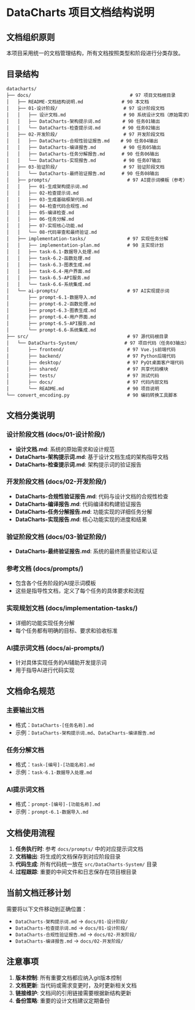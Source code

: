 # DataCharts 项目文档结构说明

## 文档组织原则

本项目采用统一的文档管理结构，所有文档按照类型和阶段进行分类存放。

## 目录结构

```
datacharts/
├── docs/                                    # 97 项目文档根目录
│   ├── README-文档结构说明.md              # 90 本文档
│   ├── 01-设计阶段/                        # 97 设计阶段文档
│   │   ├── 设计文档.md                     # 90 系统设计文档（原始需求）
│   │   ├── DataCharts-架构提示词.md        # 90 任务01输出
│   │   └── DataCharts-检查提示词.md        # 90 任务02输出
│   ├── 02-开发阶段/                        # 97 开发阶段文档
│   │   ├── DataCharts-合规性验证报告.md    # 90 任务04输出
│   │   ├── DataCharts-编译报告.md          # 90 任务05输出
│   │   ├── DataCharts-任务分解报告.md      # 90 任务06输出
│   │   └── DataCharts-实现报告.md          # 90 任务07输出
│   ├── 03-验证阶段/                        # 97 验证阶段文档
│   │   └── DataCharts-最终验证报告.md      # 90 任务08输出
│   ├── prompts/                            # 97 AI提示词模板（参考）
│   │   ├── 01-生成架构提示词.md
│   │   ├── 02-检查提示词.md
│   │   ├── 03-生成基础框架代码.md
│   │   ├── 04-检查代码合规性.md
│   │   ├── 05-编译检查.md
│   │   ├── 06-任务分解.md
│   │   ├── 07-实现核心功能.md
│   │   └── 08-代码审查和最终验证.md
│   ├── implementation-tasks/               # 97 实现任务分解
│   │   ├── implementation-plan.md          # 90 主实现计划
│   │   ├── task-6.1-数据导入处理.md
│   │   ├── task-6.2-函数处理.md
│   │   ├── task-6.3-图表生成.md
│   │   ├── task-6.4-用户界面.md
│   │   ├── task-6.5-API服务.md
│   │   └── task-6.6-系统集成.md
│   └── ai-prompts/                         # 97 AI实现提示词
│       ├── prompt-6.1-数据导入.md
│       ├── prompt-6.2-函数处理.md
│       ├── prompt-6.3-图表生成.md
│       ├── prompt-6.4-用户界面.md
│       ├── prompt-6.5-API服务.md
│       └── prompt-6.6-系统集成.md
├── src/                                    # 97 源代码根目录
│   └── DataCharts-System/                 # 97 项目代码（任务03输出）
│       ├── frontend/                       # 97 Vue.js前端代码
│       ├── backend/                        # 97 Python后端代码
│       ├── desktop/                        # 97 PyQt桌面客户端代码
│       ├── shared/                         # 97 共享代码模块
│       ├── tests/                          # 97 测试代码
│       ├── docs/                           # 97 代码内部文档
│       └── README.md                       # 90 项目说明
└── convert_encoding.py                     # 90 编码转换工具脚本
```

## 文档分类说明

### 设计阶段文档 (docs/01-设计阶段/)
- **设计文档.md**: 系统的原始需求和设计规范
- **DataCharts-架构提示词.md**: 基于设计文档生成的架构指导文档
- **DataCharts-检查提示词.md**: 架构提示词的验证报告

### 开发阶段文档 (docs/02-开发阶段/)
- **DataCharts-合规性验证报告.md**: 代码与设计文档的合规性检查
- **DataCharts-编译报告.md**: 代码编译和构建验证报告
- **DataCharts-任务分解报告.md**: 功能实现的详细任务分解
- **DataCharts-实现报告.md**: 核心功能实现的进度和结果

### 验证阶段文档 (docs/03-验证阶段/)
- **DataCharts-最终验证报告.md**: 系统的最终质量验证和认证

### 参考文档 (docs/prompts/)
- 包含各个任务阶段的AI提示词模板
- 这些是指导性文档，定义了每个任务的具体要求和流程

### 实现规划文档 (docs/implementation-tasks/)
- 详细的功能实现任务分解
- 每个任务都有明确的目标、要求和验收标准

### AI提示词文档 (docs/ai-prompts/)
- 针对具体实现任务的AI辅助开发提示词
- 用于指导AI进行代码实现

## 文档命名规范

### 主要输出文档
- 格式：`DataCharts-[任务名称].md`
- 示例：`DataCharts-架构提示词.md`、`DataCharts-编译报告.md`

### 任务分解文档
- 格式：`task-[编号]-[功能名称].md`
- 示例：`task-6.1-数据导入处理.md`

### AI提示词文档
- 格式：`prompt-[编号]-[功能名称].md`
- 示例：`prompt-6.1-数据导入.md`

## 文档使用流程

1. **任务执行时**: 参考 `docs/prompts/` 中的对应提示词文档
2. **文档输出**: 将生成的文档保存到对应阶段目录
3. **代码生成**: 所有代码统一放在 `src/DataCharts-System/` 目录
4. **过程跟踪**: 重要的中间文件和日志保存在项目根目录

## 当前文档迁移计划

需要将以下文件移动到正确位置：
- `DataCharts-架构提示词.md` → `docs/01-设计阶段/`
- `DataCharts-检查提示词.md` → `docs/01-设计阶段/`
- `DataCharts-合规性验证报告.md` → `docs/02-开发阶段/`
- `DataCharts-编译报告.md` → `docs/02-开发阶段/`

## 注意事项

1. **版本控制**: 所有重要文档都应纳入git版本控制
2. **文档更新**: 当代码或需求变更时，及时更新相关文档
3. **链接维护**: 文档间的引用链接需要根据新结构更新
4. **备份策略**: 重要的设计文档建议定期备份